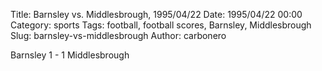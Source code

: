 Title: Barnsley vs. Middlesbrough, 1995/04/22
Date: 1995/04/22 00:00
Category: sports
Tags: football, football scores, Barnsley, Middlesbrough
Slug: barnsley-vs-middlesbrough
Author: carbonero


Barnsley 1 - 1 Middlesbrough
